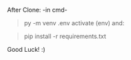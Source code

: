 After Clone: -in cmd-

> py -m venv .env
activate (env) and:

> pip install -r requirements.txt

Good Luck! :)
